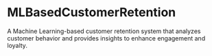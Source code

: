 # MLBasedCustomerRetention
A Machine Learning-based customer retention system that analyzes customer behavior and provides insights to enhance engagement and loyalty.

